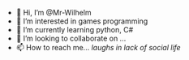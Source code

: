 - 👋 Hi, I’m @Mr-Wilhelm
- 👀 I’m interested in games programming
- 🌱 I’m currently learning python, C#
- 💞️ I’m looking to collaborate on ...
- 📫 How to reach me... *laughs in lack of social life*

<!---
Mr-Wilhelm/Mr-Wilhelm is a ✨ special ✨ repository because its `README.md` (this file) appears on your GitHub profile.
You can click the Preview link to take a look at your changes.
--->

